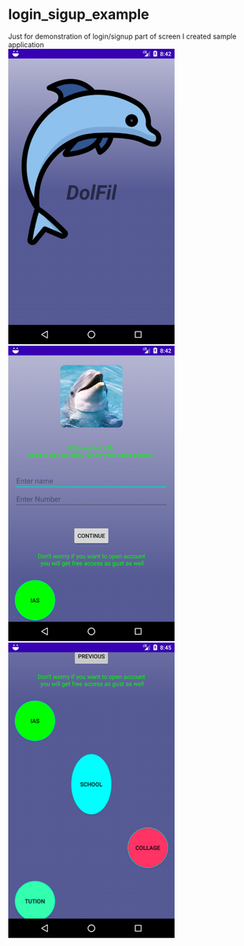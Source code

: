 # login_sigup_example
Just for demonstration of login/signup part of screen I created sample application </br>
<img src="images/splash.png" height="600"/></br>
<img src="images/sign_up_1.png" height="600"/></br>
<img src="images/sign_up_2.png" height="600"/></br>
